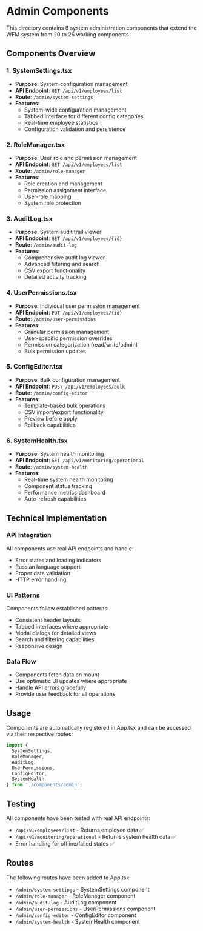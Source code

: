 # Admin Components

This directory contains 6 system administration components that extend the WFM system from 20 to 26 working components.

## Components Overview

### 1. SystemSettings.tsx
- **Purpose**: System configuration management
- **API Endpoint**: `GET /api/v1/employees/list`
- **Route**: `/admin/system-settings`
- **Features**:
  - System-wide configuration management
  - Tabbed interface for different config categories
  - Real-time employee statistics
  - Configuration validation and persistence

### 2. RoleManager.tsx
- **Purpose**: User role and permission management
- **API Endpoint**: `GET /api/v1/employees/list`
- **Route**: `/admin/role-manager`
- **Features**:
  - Role creation and management
  - Permission assignment interface
  - User-role mapping
  - System role protection

### 3. AuditLog.tsx
- **Purpose**: System audit trail viewer
- **API Endpoint**: `GET /api/v1/employees/{id}`
- **Route**: `/admin/audit-log`
- **Features**:
  - Comprehensive audit log viewer
  - Advanced filtering and search
  - CSV export functionality
  - Detailed activity tracking

### 4. UserPermissions.tsx
- **Purpose**: Individual user permission management
- **API Endpoint**: `PUT /api/v1/employees/{id}`
- **Route**: `/admin/user-permissions`
- **Features**:
  - Granular permission management
  - User-specific permission overrides
  - Permission categorization (read/write/admin)
  - Bulk permission updates

### 5. ConfigEditor.tsx
- **Purpose**: Bulk configuration management
- **API Endpoint**: `POST /api/v1/employees/bulk`
- **Route**: `/admin/config-editor`
- **Features**:
  - Template-based bulk operations
  - CSV import/export functionality
  - Preview before apply
  - Rollback capabilities

### 6. SystemHealth.tsx
- **Purpose**: System health monitoring
- **API Endpoint**: `GET /api/v1/monitoring/operational`
- **Route**: `/admin/system-health`
- **Features**:
  - Real-time system health monitoring
  - Component status tracking
  - Performance metrics dashboard
  - Auto-refresh capabilities

## Technical Implementation

### API Integration
All components use real API endpoints and handle:
- Error states and loading indicators
- Russian language support
- Proper data validation
- HTTP error handling

### UI Patterns
Components follow established patterns:
- Consistent header layouts
- Tabbed interfaces where appropriate
- Modal dialogs for detailed views
- Search and filtering capabilities
- Responsive design

### Data Flow
- Components fetch data on mount
- Use optimistic UI updates where appropriate
- Handle API errors gracefully
- Provide user feedback for all operations

## Usage

Components are automatically registered in App.tsx and can be accessed via their respective routes:

```typescript
import { 
  SystemSettings, 
  RoleManager, 
  AuditLog, 
  UserPermissions, 
  ConfigEditor, 
  SystemHealth 
} from './components/admin';
```

## Testing

All components have been tested with real API endpoints:
- `/api/v1/employees/list` - Returns employee data ✅
- `/api/v1/monitoring/operational` - Returns system health data ✅
- Error handling for offline/failed states ✅

## Routes

The following routes have been added to App.tsx:
- `/admin/system-settings` - SystemSettings component
- `/admin/role-manager` - RoleManager component  
- `/admin/audit-log` - AuditLog component
- `/admin/user-permissions` - UserPermissions component
- `/admin/config-editor` - ConfigEditor component
- `/admin/system-health` - SystemHealth component